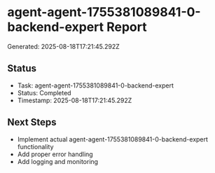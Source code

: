 # agent-agent-1755381089841-0-backend-expert Report

Generated: 2025-08-18T17:21:45.292Z

## Status
- Task: agent-agent-1755381089841-0-backend-expert
- Status: Completed
- Timestamp: 2025-08-18T17:21:45.292Z

## Next Steps
- Implement actual agent-agent-1755381089841-0-backend-expert functionality
- Add proper error handling
- Add logging and monitoring
